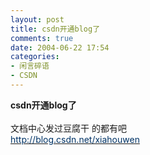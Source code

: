 ```yaml
---
layout: post
title: csdn开通blog了
comments: true
date: 2004-06-22 17:54
categories:
- 闲言碎语
- CSDN
---
```


<p><span class="bold"><span class="smalltxt"><strong>csdn开通blog了<br /><br /></strong></span></span>文档中心发过豆腐干 的都有吧<br /><a href="http://blog.csdn.net/xiahouwen" target="_blank"><font color="#003366">http://blog.csdn.net/xiahouwen</font></a><br /></p>				
